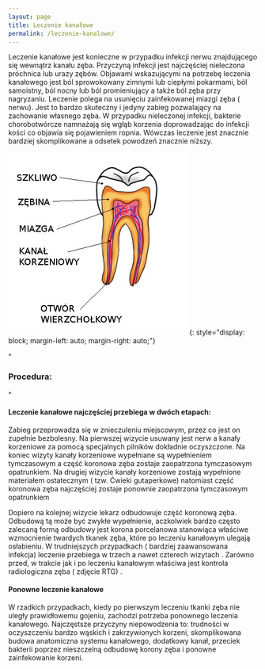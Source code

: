 ```yaml
---
layout: page
title: Leczenie kanałowe
permalink: /leczenie-kanalowe/
---
```


 Leczenie kanałowe jest konieczne w przypadku infekcji nerwu znajdującego się wewnątrz kanału zęba. Przyczyną infekcji jest najczęściej nieleczona próchnica lub urazy zębów. Objawami wskazującymi na potrzebę leczenia kanałowego jest ból sprowokowany zimnymi lub ciepłymi pokarmami, ból samoistny, ból nocny lub ból promieniujący a także ból zęba przy nagryzaniu. Leczenie polega na usunięciu zainfekowanej miazgi zęba ( nerwu). Jest to bardzo skuteczny i jedyny zabieg pozwalający na zachowanie własnego zęba. W przypadku nieleczonej infekcji, bakterie chorobotwórcze namnażają się wgłąb korzenia doprowadzając do infekcji kości co objawia się pojawieniem ropnia. Wówczas leczenie jest znacznie bardziej skomplikowane a odsetek powodzeń znacznie niższy.
 

![smiley](/images/zab_schemat.jpg){: style="display: block; margin-left: auto; margin-right: auto;"}
 
^
###   Procedura:

^
####   Leczenie kanałowe najczęściej przebiega w dwóch etapach:
 
Zabieg przeprowadza się w znieczuleniu miejscowym, przez co jest on zupełnie bezbolesny. Na pierwszej wizycie usuwany jest nerw a kanały korzeniowe za pomocą specjalnych pilników dokładnie oczyszczone. Na koniec wizyty kanały korzeniowe wypełniane są wypełnieniem tymczasowym a część koronowa zęba zostaje zaopatrzona tymczasowym opatrunkiem.
Na drugiej wizycie kanały korzeniowe zostają wypełnione materiałem ostatecznym ( tzw. Ćwieki gutaperkowe) natomiast część koronowa zęba najczęściej zostaje ponownie zaopatrzona tymczasowym opatrunkiem
 
Dopiero na kolejnej wizycie lekarz odbudowuje część koronową zęba. Odbudową tą może być zwykłe wypełnienie, aczkolwiek bardzo często zalecaną formą odbudowy jest korona porcelanowa stanowiąca właściwe wzmocnienie twardych tkanek zęba, które po leczeniu kanałowym ulegają osłabieniu.
W trudniejszych przypadkach ( bardziej zaawansowana infekcja) leczenie przebiega w trzech a nawet czterech wizytach .
Zarówno przed, w trakcie jak i po leczeniu kanałowym właściwa jest kontrola radiologiczna zęba ( zdjęcie RTG) .
 
####  Ponowne leczenie kanałowe
 
W rzadkich przypadkach, kiedy po pierwszym leczeniu tkanki zęba nie uległy prawidłowemu gojeniu, zachodzi potrzeba ponownego leczenia kanałowego. Najczęstsze przyczyny niepowodzenia to: trudności w oczyszczeniu bardzo wąskich i zakrzywionych korzeni, skomplikowana budowa anatomiczna systemu kanałowego, dodatkowy kanał, przeciek bakterii poprzez nieszczelną odbudowę korony zęba i ponowne zainfekowanie korzeni.
 